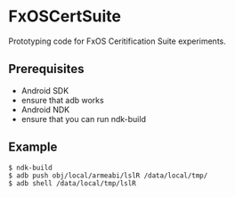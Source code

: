 # FxOSCertSuite

Prototyping code for FxOS Ceritification Suite experiments.

## Prerequisites

* Android SDK
 * ensure that adb works
* Android NDK
 * ensure that you can run ndk-build

## Example
```
$ ndk-build
$ adb push obj/local/armeabi/lslR /data/local/tmp/
$ adb shell /data/local/tmp/lslR
```

